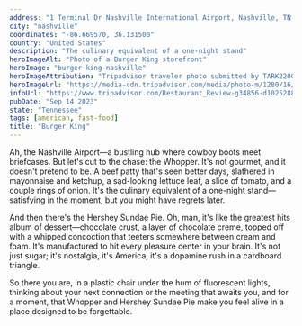 ```yaml
---
address: "1 Terminal Dr Nashville International Airport, Nashville, TN 37214"
city: "nashville"
coordinates: "-86.669570, 36.131500"
country: "United States"
description: "The culinary equivalent of a one-night stand"
heroImageAlt: "Photo of a Burger King storefront"
heroImage: "burger-king-nashville"
heroImageAttribution: "Tripadvisor traveler photo submitted by TARK2200 (Mar 2019)"
heroImageUrl: "https://media-cdn.tripadvisor.com/media/photo-m/1280/16/e9/ba/fb/photo0jpg.jpg"
infoUrl: "https://www.tripadvisor.com/Restaurant_Review-g34856-d10252887-Reviews-Cat_Cora_s_Kitchen-College_Park_Georgia.html"
pubDate: "Sep 14 2023"
state: "Tennessee"
tags: [american, fast-food]
title: "Burger King"
---
```


Ah, the Nashville Airport—a bustling hub where cowboy boots meet briefcases. But let's cut to the chase: the Whopper. It's not gourmet, and it doesn't pretend to be. A beef patty that's seen better days, slathered in mayonnaise and ketchup, a sad-looking lettuce leaf, a slice of tomato, and a couple rings of onion. It's the culinary equivalent of a one-night stand—satisfying in the moment, but you might have regrets later.

And then there's the Hershey Sundae Pie. Oh, man, it's like the greatest hits album of dessert—chocolate crust, a layer of chocolate creme, topped off with a whipped concoction that teeters somewhere between cream and foam. It's manufactured to hit every pleasure center in your brain. It's not just sugar; it's nostalgia, it's America, it's a dopamine rush in a cardboard triangle.

So there you are, in a plastic chair under the hum of fluorescent lights, thinking about your next connection or the meeting that awaits you, and for a moment, that Whopper and Hershey Sundae Pie make you feel alive in a place designed to be forgettable.
